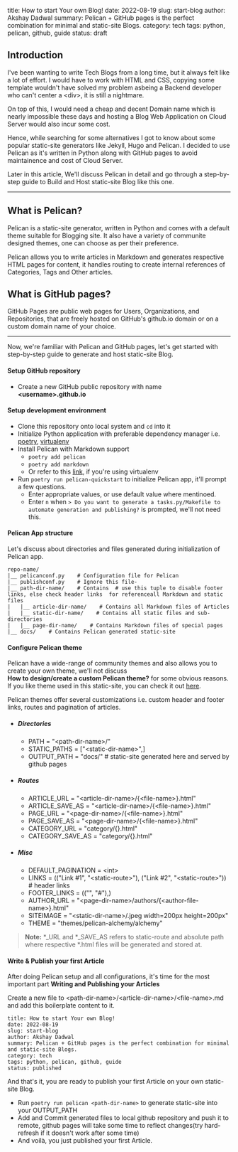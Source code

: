 title: How to start Your own Blog!
date: 2022-08-19
slug: start-blog
author: Akshay Dadwal
summary: Pelican + GitHub pages is the perfect combination for minimal and static-site Blogs.
category: tech
tags: python, pelican, github, guide
status: draft

## Introduction
I've been wanting to write Tech Blogs from a long time, but it always felt like
a lot of effort.
I would have to work with HTML and CSS, copying some template wouldn't have
solved my problem asbeing a Backend developer who can't center a <div\>, it is
still a nightmare.

On top of this, I would need a cheap and decent Domain name which is nearly
impossible these days and hosting a Blog Web Application on Cloud Server would
also incur some cost.

Hence, while searching for some alternatives I got to know about some popular
static-site generators like Jekyll, Hugo and Pelican.
I decided to use Pelican as it's written in Python along with GitHub pages to
avoid maintainence and cost of Cloud Server.

Later in this article, We'll discuss Pelican in detail and go through a
step-by-step guide to Build and Host static-site Blog like this one.

--------------------------------------------------------------------------------
## What is Pelican?
Pelican is a static-site generator, written in Python and comes with a default
theme suitable for Blogging site.
It also have a variety of communite designed themes, one can choose as per their
preference.

Pelican allows you to write articles in Markdown and generates respective
HTML pages for content, it handles routing to create internal references of
Categories, Tags and Other articles.


## What is GitHub pages?
GitHub Pages are public web pages for Users, Organizations, and Repositories,
that are freely hosted on GitHub's github.io domain or on a custom domain name
of your choice.

--------------------------------------------------------------------------------
Now, we're familiar with Pelican and GitHub pages, let's get started with
step-by-step guide to generate and host static-site Blog. 


#### Setup GitHub repository
- Create a new GitHub public repository with name **<username\>.github.io**


#### Setup development environment
- Clone this repository onto local system and `cd` into it
- Initialize Python application with preferable dependency manager i.e. [poetry](https://python-poetry.org/), [virtualenv](https://virtualenv.pypa.io/en/latest/)
- Install Pelican with Markdown support
	- `poetry add pelican`
	- `poetry add markdown`
	- Or refer to this [link](https://docs.getpelican.com/en/latest/install.html), if you're using virtualenv
- Run `poetry run pelican-quickstart` to initialize Pelican app, it'll prompt a few questions.
	- Enter appropriate values, or use default value where mentinoed.
	- Enter `n` when `> Do you want to generate a tasks.py/Makefile to automate generation and publishing?` is prompted, we'll not need this.


#### Pelican App structure
Let's discuss about directories and files generated during initialization of Pelican app.

```
repo-name/
|__ pelicanconf.py    # Configuration file for Pelican
|__ publishconf.py    # Ignore this file- 
|__ path-dir-name/    # Contains  # use this tuple to disable footer links, else check header links  for referenceall Markdown and static files
|	|__ article-dir-name/    # Contains all Markdown files of Articles  
|	|__	static-dir-name/    # Contains all static files and sub-directories
|	|__	page-dir-name/    # Contains Markdown files of special pages
|__ docs/    # Contains Pelican generated static-site
```

#### Configure Pelican theme
Pelican have a wide-range of community themes and also allows you to create your own theme, we'll not discuss  
**How to design/create a custom Pelican theme?** for some obvious reasons.  
If you like theme used in this static-site, you can check it out [here](https://github.com/nairobilug/pelican-alchemy).

Pelican themes offer several customizations i.e. custom header and footer links, routes and pagination of articles.


- ##### Directories
	- PATH = "<path-dir-name\>/"
	- STATIC_PATHS = ["<static-dir-name\>",]
	- OUTPUT_PATH = "docs/"  # static-site generated here and served by github pages

- ##### Routes
	- ARTICLE_URL = "<article-dir-name\>/{<file-name\>}.html"
	- ARTICLE_SAVE_AS = "<article-dir-name\>/{<file-name\>}.html"
	- PAGE_URL = "<page-dir-name\>/{<file-name\>}.html"
	- PAGE_SAVE_AS = "<page-dir-name\>/{<file-name\>}.html"
	- CATEGORY_URL = "category/{<category-name>}.html"
	- CATEGORY_SAVE_AS = "category/{<category-name>}.html"

- ##### Misc
	- DEFAULT_PAGINATION = <int\>
	- LINKS = (("Link #1", "<static-route\>"), ("Link #2", "<static-route\>"))  # header links
	- FOOTER_LINKS = (("", "#"),)
	- AUTHOR_URL = "<page-dir-name\>/authors/{<author-file-name\>}.html"
	- SITEIMAGE = "<static-dir-name\>/<file-name>.jpeg width=200px height=200px"
	- THEME = "themes/pelican-alchemy/alchemy"

> **Note:** \*\_URL and \*\_SAVE\_AS refers to static-route and absolute path where respective \*.html files will be generated and stored at.


#### Write & Publish your first Article
After doing Pelican setup and all configurations, it's time for the most important part **Writing and Publishing your Articles**

Create a new file to <path-dir-name\>/<article-dir-name\>/<file-name\>.md and add this boilerplate content to it.

```
title: How to start Your own Blog!
date: 2022-08-19
slug: start-blog
author: Akshay Dadwal
summary: Pelican + GitHub pages is the perfect combination for minimal and static-site Blogs.
category: tech
tags: python, pelican, github, guide
status: published
```

And that's it, you are ready to publish your first Article on your own static-site Blog.

- Run `poetry run pelican <path-dir-name>` to generate static-site into your OUTPUT_PATH
- Add and Commit generated files to local github repository and push it to remote, github pages will take some time to reflect changes(try hard-refresh if it doesn't work after some time)
- And voilà, you just published your first Article.
